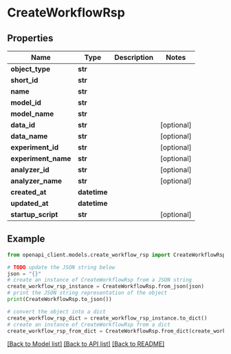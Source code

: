 # CreateWorkflowRsp


## Properties

Name | Type | Description | Notes
------------ | ------------- | ------------- | -------------
**object_type** | **str** |  | 
**short_id** | **str** |  | 
**name** | **str** |  | 
**model_id** | **str** |  | 
**model_name** | **str** |  | 
**data_id** | **str** |  | [optional] 
**data_name** | **str** |  | [optional] 
**experiment_id** | **str** |  | [optional] 
**experiment_name** | **str** |  | [optional] 
**analyzer_id** | **str** |  | [optional] 
**analyzer_name** | **str** |  | [optional] 
**created_at** | **datetime** |  | 
**updated_at** | **datetime** |  | 
**startup_script** | **str** |  | [optional] 

## Example

```python
from openapi_client.models.create_workflow_rsp import CreateWorkflowRsp

# TODO update the JSON string below
json = "{}"
# create an instance of CreateWorkflowRsp from a JSON string
create_workflow_rsp_instance = CreateWorkflowRsp.from_json(json)
# print the JSON string representation of the object
print(CreateWorkflowRsp.to_json())

# convert the object into a dict
create_workflow_rsp_dict = create_workflow_rsp_instance.to_dict()
# create an instance of CreateWorkflowRsp from a dict
create_workflow_rsp_from_dict = CreateWorkflowRsp.from_dict(create_workflow_rsp_dict)
```
[[Back to Model list]](../README.md#documentation-for-models) [[Back to API list]](../README.md#documentation-for-api-endpoints) [[Back to README]](../README.md)


